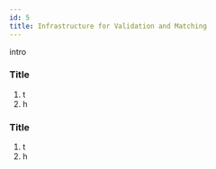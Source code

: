 ```yaml
---
id: 5
title: Infrastructure for Validation and Matching
---
```


intro

### Title
1. t
2. h


### Title
1. t
2. h
